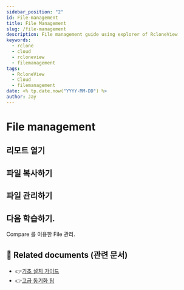 ```yaml
---
sidebar_position: "2"
id: File-management
title: File Management
slug: /file-management
description: File management guide using explorer of RcloneView
keywords:
  - rclone
  - cloud
  - rcloneview
  - filemanagement
tags:
  - RcloneView
  - Cloud
  - filemanagement
date: <% tp.date.now("YYYY-MM-DD") %>
author: Jay
---
```

# File management

## 리모트 열기



## 파일 복사하기


## 파일 관리하기



## 다음 학습하기.

Compare 를 이용한 File 관리.


## 📎 Related documents (관련 문서)

- 👉[기초 설치 가이드](app://obsidian.md/tutorials/install-guide)
- 👉[고급 동기화 팁](app://obsidian.md/guides/advanced-sync)


